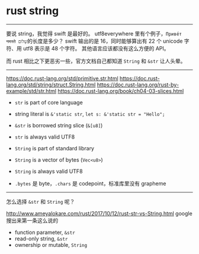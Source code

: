 # rust string

---

要说 string，我觉得 swift 是最好的。
utf8everywhere 里有个例子，`Приве́т नमस्ते שָׁלוֹם`的长度是多少？
swift 输出的是 16，同时能够算出有 22 个 unicode 字符、用 utf8 表示是 48 个字符。
其他语言应该都没有这么方便的 API。

而 rust 相比之下更恶劣一些，官方文档自己都知道 `String` 和 `&str` 让人头晕。

---

https://doc.rust-lang.org/std/primitive.str.html
https://doc.rust-lang.org/std/string/struct.String.html
https://doc.rust-lang.org/rust-by-example/std/str.html
https://doc.rust-lang.org/book/ch04-03-slices.html

- `str` is part of core language
- string literal is `&'static str`, `let s: &'static str = "Hello";`
- `&str` is borrowed string slice (`&[u8]`)
- `str` is always valid UTF8

- `String` is part of standard library
- `String` is a vector of bytes (`Vec<u8>`)
- `String` is always valid UTF8
- `.bytes` 是 byte，`.chars` 是 codepoint，标准库里没有 grapheme

---

怎么选择 `&str` 和 `String` 呢？

http://www.ameyalokare.com/rust/2017/10/12/rust-str-vs-String.html
google 搜出来第一条这么说的

- function parameter, `&str`
- read-only string, `&str`
- ownership or mutable, `String`
